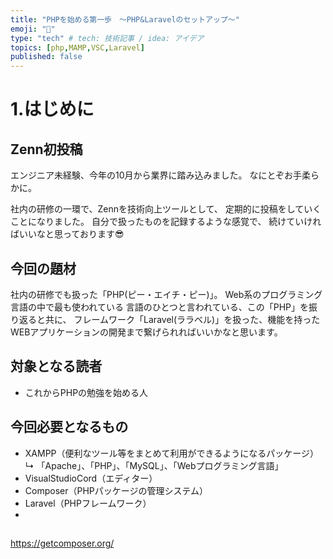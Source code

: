 ```yaml
---
title: "PHPを始める第一歩　～PHP&Laravelのセットアップ～"
emoji: "🐢"
type: "tech" # tech: 技術記事 / idea: アイデア
topics: [php,MAMP,VSC,Laravel]
published: false
---
```

# 1.はじめに

## Zenn初投稿
エンジニア未経験、今年の10月から業界に踏み込みました。
なにとぞお手柔らかに。

社内の研修の一環で、Zennを技術向上ツールとして、
定期的に投稿をしていくことになりました。
自分で扱ったものを記録するような感覚で、
続けていければいいなと思っております😎

## 今回の題材
社内の研修でも扱った「PHP(ピー・エイチ・ピー)」。
Web系のプログラミング言語の中で最も使われている
言語のひとつと言われている、この「PHP」を振り返ると共に、
フレームワーク「Laravel(ララベル)」を扱った、機能を持った
WEBアプリケーションの開発まで繋げられればいいかなと思います。

## 対象となる読者
- これからPHPの勉強を始める人

## 今回必要となるもの
- XAMPP（便利なツール等をまとめて利用ができるようになるパッケージ）
 ↳ 「Apache」、「PHP」、「MySQL」、「Webプログラミング言語」
- VisualStudioCord（エディター）
- Composer（PHPパッケージの管理システム）
- Laravel（PHPフレームワーク）
- 

##
https://getcomposer.org/